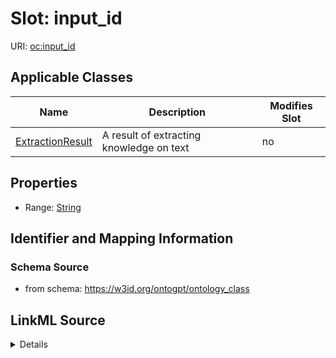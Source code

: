 

# Slot: input_id

URI: [oc:input_id](http://w3id.org/ontogpt/ontology-class-templateinput_id)



<!-- no inheritance hierarchy -->





## Applicable Classes

| Name | Description | Modifies Slot |
| --- | --- | --- |
| [ExtractionResult](ExtractionResult.md) | A result of extracting knowledge on text |  no  |







## Properties

* Range: [String](String.md)





## Identifier and Mapping Information







### Schema Source


* from schema: https://w3id.org/ontogpt/ontology_class




## LinkML Source

<details>
```yaml
name: input_id
from_schema: https://w3id.org/ontogpt/ontology_class
rank: 1000
alias: input_id
owner: ExtractionResult
domain_of:
- ExtractionResult
range: string

```
</details>